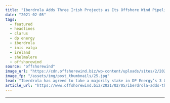 ```yaml
---
title: "Iberdrola Adds Three Irish Projects as Its Offshore Wind Pipeline Tops 30 GW"
date: "2021-02-05"
tags: 
  - featured
  - headlines
  - clarus
  - dp energy
  - iberdrola
  - inis ealga
  - ireland
  - shelmalere
  - offshorewind
source: "offshorewind"
image_url: "https://cdn.offshorewind.biz/wp-content/uploads/sites/2/2021/02/05094007/Iberdrola-Adds-Three-Irish-Projects-as-Offshore-Wind-Pipeline-Tops-30-GW.jpg"
image_fp: "/assets/img/post_thumbnails/25.jpg"
lead: "Iberdrola has agreed to take a majority stake in DP Energy’s 3 GW offshore"
article_url: "https://www.offshorewind.biz/2021/02/05/iberdrola-adds-three-irish-projects-as-its-offshore-wind-pipeline-tops-30-gw/"
---
```


---
